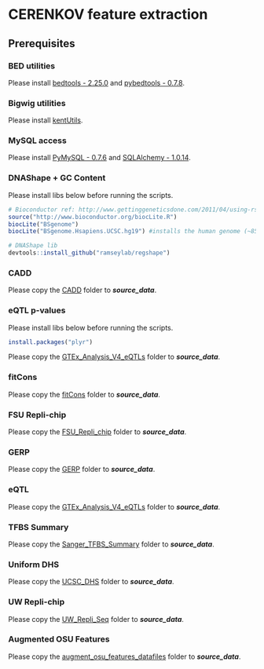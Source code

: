 # CERENKOV feature extraction

## Prerequisites

### BED utilities

Please install [bedtools - 2.25.0](http://bedtools.readthedocs.io/en/latest/content/installation.html) and [pybedtools - 0.7.8](https://daler.github.io/pybedtools/main.html#installing-pybedtools).

### Bigwig utilities

Please install [kentUtils](https://github.com/ENCODE-DCC/kentUtils).

### MySQL access

Please install [PyMySQL - 0.7.6](https://github.com/PyMySQL/PyMySQL) and [SQLAlchemy - 1.0.14](https://www.sqlalchemy.org/).

### DNAShape + GC Content

Please install libs below before running the scripts.

```r
# Bioconductor ref: http://www.gettinggeneticsdone.com/2011/04/using-rstats-bioconductor-to-get.html
source("http://www.bioconductor.org/biocLite.R")
biocLite("BSgenome")
biocLite("BSgenome.Hsapiens.UCSC.hg19") #installs the human genome (~850 MB download).

# DNAShape lib
devtools::install_github("ramseylab/regshape")
```

### CADD

Please copy the [CADD](http://files.cgrb.oregonstate.edu/Ramsey_Lab/cerenkov/datafiles_201703/CADD/) folder to **_source_data_**.

### eQTL p-values

Please install libs below before running the scripts.

```r
install.packages("plyr")
```

Please copy the [GTEx_Analysis_V4_eQTLs](http://files.cgrb.oregonstate.edu/Ramsey_Lab/cerenkov/datafiles_201703/GTEx_Analysis_V4_eQTLs) folder to **_source_data_**.

### fitCons

Please copy the [fitCons](http://files.cgrb.oregonstate.edu/Ramsey_Lab/cerenkov/datafiles_201703/fitCons/) folder to **_source_data_**.

### FSU Repli-chip

Please copy the [FSU_Repli_chip](http://files.cgrb.oregonstate.edu/Ramsey_Lab/cerenkov/datafiles_201703/FSU_Repli_chip/) folder to **_source_data_**.

### GERP

Please copy the [GERP](http://files.cgrb.oregonstate.edu/Ramsey_Lab/cerenkov/datafiles_201703/GERP/) folder to **_source_data_**.

### eQTL

Please copy the [GTEx_Analysis_V4_eQTLs](http://files.cgrb.oregonstate.edu/Ramsey_Lab/cerenkov/datafiles_201703/GTEx_Analysis_V4_eQTLs/) folder to **_source_data_**.

### TFBS Summary

Please copy the [Sanger_TFBS_Summary](http://files.cgrb.oregonstate.edu/Ramsey_Lab/cerenkov/datafiles_201703/Sanger_TFBS_Summary/) folder to **_source_data_**.

### Uniform DHS

Please copy the [UCSC_DHS](http://files.cgrb.oregonstate.edu/Ramsey_Lab/cerenkov/datafiles_201703/UCSC_DHS/) folder to **_source_data_**.

### UW Repli-chip

Please copy the [UW_Repli_Seq](http://files.cgrb.oregonstate.edu/Ramsey_Lab/cerenkov/datafiles_201703/Sanger_TFBS_Summary/) folder to **_source_data_**.

### Augmented OSU Features

Please copy the [augment_osu_features_datafiles](http://files.cgrb.oregonstate.edu/Ramsey_Lab/cerenkov/datafiles_201703/augment_osu_features_datafiles/) folder to **_source_data_**.